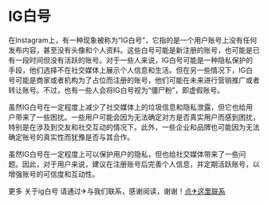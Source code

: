 # IG白号

在Instagram上，有一种现象被称为“IG白号”，它指的是一个用户账号上没有任何发布内容，甚至没有头像和个人资料。这些白号可能是新注册的账号，也可能是已有一段时间但没有活跃的账号。对于一些人来说，IG白号可能是一种隐私保护的手段，他们选择不在社交媒体上展示个人信息和生活。但在另一些情况下，IG白号可能是商家或者机构为了占位而注册的账号，他们可能在未来进行营销推广或者转让账号。不过，也有一些人会将IG白号视为“僵尸粉”，即虚假账号。

虽然IG白号在一定程度上减少了社交媒体上的垃圾信息和隐私泄露，但它也给用户带来了一些困扰。一些用户可能会因为无法确定对方是否真实用户而感到困扰，特别是在涉及到交友和社交互动的情况下。此外，一些企业和品牌也可能因为无法确定账号的真实性而犹豫是否与其合作。

虽然IG白号在一定程度上可以保护用户的隐私，但也给社交媒体带来了一些问题。因此，对于用户来说，建议在注册账号后完善个人信息，并定期活跃账号，以增强账号的可信度和互动性。

更多 关于ig白号 请通过✈与我们联系，感谢阅读，谢谢！[点✈这里联系](https://sms.k02.cc)
